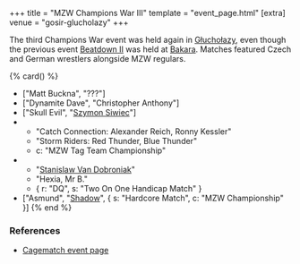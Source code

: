 +++
title = "MZW Champions War III"
template = "event_page.html"
[extra]
venue = "gosir-glucholazy"
+++

The third Champions War event was held again in [Głuchołazy](@/v/gosir-glucholazy.md), even though  the previous event [Beatdown II](@/e/2017-02-18-mzw-beatdown-2.md) was held at [Bakara](@/v/bakara.md). Matches featured Czech and German wrestlers alongside MZW regulars.

{% card() %}
- ["Matt Buckna", "???"]
- ["Dynamite Dave", "Christopher Anthony"]
- ["Skull Evil", "[Szymon Siwiec](@/w/szymon-siwiec.md)"]
- - "Catch Connection: Alexander Reich, Ronny Kessler"
  - "Storm Riders: Red Thunder, Blue Thunder"
  - c: "MZW Tag Team Championship"
- - "[Stanislaw Van Dobroniak](@/w/stanislaw-van-dobroniak.md)"
  - "Hexia, Mr B."
  - { r: "DQ", s: "Two On One Handicap Match" }
- ["Asmund", "[Shadow](@/w/shadow.md)", { s: "Hardcore Match", c: "MZW Championship" }]
{% end %}

### References

* [Cagematch event page](https://www.cagematch.net/?id=1&nr=177221)
